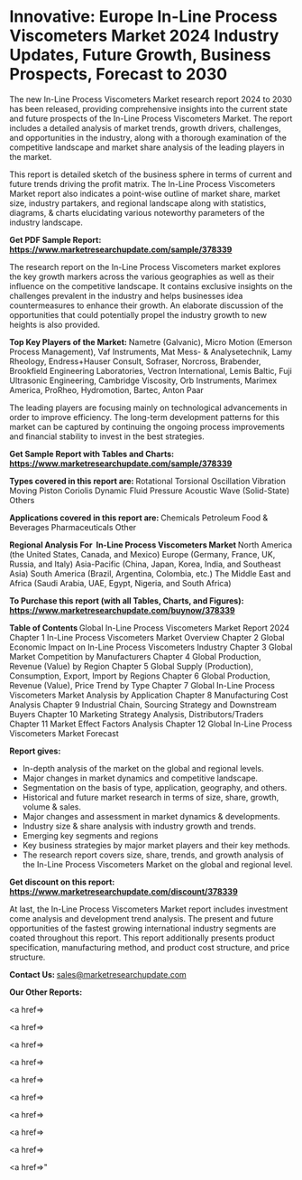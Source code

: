 # Innovative: Europe In-Line Process Viscometers Market 2024 Industry Updates, Future Growth, Business Prospects, Forecast to 2030

The new In-Line Process Viscometers Market research report 2024 to 2030 has been released, providing comprehensive insights into the current state and future prospects of the In-Line Process Viscometers Market. The report includes a detailed analysis of market trends, growth drivers, challenges, and opportunities in the industry, along with a thorough examination of the competitive landscape and market share analysis of the leading players in the market.

This report is detailed sketch of the business sphere in terms of current and future trends driving the profit matrix. The In-Line Process Viscometers Market report also indicates a point-wise outline of market share, market size, industry partakers, and regional landscape along with statistics, diagrams, &amp; charts elucidating various noteworthy parameters of the industry landscape.

<strong><b>Get PDF Sample Report: <a href=https://www.marketresearchupdate.com/sample/378339>https://www.marketresearchupdate.com/sample/378339</a></b></strong>

The research report on the In-Line Process Viscometers market explores the key growth markers across the various geographies as well as their influence on the competitive landscape. It contains exclusive insights on the challenges prevalent in the industry and helps businesses idea countermeasures to enhance their growth. An elaborate discussion of the opportunities that could potentially propel the industry growth to new heights is also provided.

<strong><b>Top Key Players of the Market:
</b></strong>Nametre (Galvanic), Micro Motion (Emerson Process Management), Vaf Instruments, Mat Mess- & Analysetechnik, Lamy Rheology, Endress+Hauser Consult, Sofraser, Norcross, Brabender, Brookfield Engineering Laboratories, Vectron International, Lemis Baltic, Fuji Ultrasonic Engineering, Cambridge Viscosity, Orb Instruments, Marimex America, ProRheo, Hydromotion, Bartec, Anton Paar<strong><b>
</b></strong>

The leading players are focusing mainly on technological advancements in order to improve efficiency. The long-term development patterns for this market can be captured by continuing the ongoing process improvements and financial stability to invest in the best strategies.

<strong><b>Get Sample Report with Tables and Charts: <a href=https://www.marketresearchupdate.com/sample/378339>https://www.marketresearchupdate.com/sample/378339</a></b></strong>

<strong><b>Types covered in this report are:
</b></strong>Rotational
Torsional Oscillation
Vibration
Moving Piston
Coriolis
Dynamic Fluid Pressure
Acoustic Wave (Solid-State)
Others<strong><b>
</b></strong>

<strong><b>Applications covered in this report are:
</b></strong>Chemicals
Petroleum
Food & Beverages
Pharmaceuticals
Other<strong><b>
</b></strong>

<strong><b>Regional Analysis For  In-Line Process Viscometers Market</b></strong><strong><b>
</b></strong>North America (the United States, Canada, and Mexico)
Europe (Germany, France, UK, Russia, and Italy)
Asia-Pacific (China, Japan, Korea, India, and Southeast Asia)
South America (Brazil, Argentina, Colombia, etc.)
The Middle East and Africa (Saudi Arabia, UAE, Egypt, Nigeria, and South Africa)

<strong><b>To Purchase this report (with all Tables, Charts, and Figures): <a href=https://www.marketresearchupdate.com/buynow/378339>https://www.marketresearchupdate.com/buynow/378339</a></b></strong>

<strong><b>Table of Contents</b></strong><strong><b>
</b></strong>Global In-Line Process Viscometers Market Report 2024
Chapter 1 In-Line Process Viscometers Market Overview
Chapter 2 Global Economic Impact on In-Line Process Viscometers Industry
Chapter 3 Global Market Competition by Manufacturers
Chapter 4 Global Production, Revenue (Value) by Region
Chapter 5 Global Supply (Production), Consumption, Export, Import by Regions
Chapter 6 Global Production, Revenue (Value), Price Trend by Type
Chapter 7 Global In-Line Process Viscometers Market Analysis by Application
Chapter 8 Manufacturing Cost Analysis
Chapter 9 Industrial Chain, Sourcing Strategy and Downstream Buyers
Chapter 10 Marketing Strategy Analysis, Distributors/Traders
Chapter 11 Market Effect Factors Analysis
Chapter 12 Global In-Line Process Viscometers Market Forecast

<strong><b>Report gives:</b></strong>

- In-depth analysis of the market on the global and regional levels.
- Major changes in market dynamics and competitive landscape.
- Segmentation on the basis of type, application, geography, and others.
- Historical and future market research in terms of size, share, growth, volume &amp; sales.
- Major changes and assessment in market dynamics &amp; developments.
- Industry size &amp; share analysis with industry growth and trends.
- Emerging key segments and regions
- Key business strategies by major market players and their key methods.
- The research report covers size, share, trends, and growth analysis of the In-Line Process Viscometers Market on the global and regional level.

<strong><b>Get discount on this report: <a href=https://www.marketresearchupdate.com/discount/378339>https://www.marketresearchupdate.com/discount/378339</a></b></strong>

At last, the In-Line Process Viscometers Market report includes investment come analysis and development trend analysis. The present and future opportunities of the fastest growing international industry segments are coated throughout this report. This report additionally presents product specification, manufacturing method, and product cost structure, and price structure.

<strong><b>Contact Us:
</b></strong>sales@marketresearchupdate.com

<strong>Our Other Reports:</strong>

<a href=></a>

<a href=></a>

<a href=></a>

<a href=></a>

<a href=></a>

<a href=></a>

<a href=></a>

<a href=></a>

<a href=></a>

<a href=></a>"
